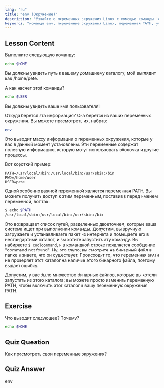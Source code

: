 ```yaml
---
lang: "ru"
title: "env (Окружение)"
description: "Узнайте о переменных окружения Linux с помощью команды 'env'. Разберитесь с переменными PATH, HOME и USER. Получите руководство для начинающих по управлению вашей средой Linux."
keywords: "команда env, переменные окружения Linux, переменная PATH, учебник Linux, Linux для начинающих, переменные оболочки, руководство по Linux"
---
```


## Lesson Content

Выполните следующую команду:

```bash
echo $HOME
```

Вы должны увидеть путь к вашему домашнему каталогу; мой выглядит как /home/pete.

А как насчет этой команды?

```bash
echo $USER
```

Вы должны увидеть ваше имя пользователя!

Откуда берется эта информация? Она берется из ваших переменных окружения. Вы можете просмотреть их, набрав:

```bash
env
```

Это выводит массу информации о переменных окружения, которые у вас в данный момент установлены. Эти переменные содержат полезную информацию, которую могут использовать оболочка и другие процессы.

Вот короткий пример:

```plaintext
PATH=/usr/local/sbin:/usr/local/bin:/usr/sbin:/bin
PWD=/home/user
USER=pete
```

Одной особенно важной переменной является переменная PATH. Вы можете получить доступ к этим переменным, поставив `$` перед именем переменной, вот так:

```bash
$ echo $PATH
/usr/local/sbin:/usr/local/bin:/usr/sbin:/bin
```

Это возвращает список путей, разделенных двоеточием, которые ваша система ищет при выполнении команды. Допустим, вы вручную загружаете и устанавливаете пакет из интернета и помещаете его в нестандартный каталог, и вы хотите запустить эту команду. Вы набираете `$ coolcommand`, и в командной строке появляется сообщение "command not found". Ну, это глупо; вы смотрите на бинарный файл в папке и знаете, что он существует. Происходит то, что переменная `$PATH` не проверяет этот каталог на наличие этого бинарного файла, поэтому выдает ошибку.

Допустим, у вас было множество бинарных файлов, которые вы хотели запустить из этого каталога; вы можете просто изменить переменную PATH, чтобы включить этот каталог в вашу переменную окружения PATH.

## Exercise

Что выводит следующее? Почему?

```bash
echo $HOME
```

## Quiz Question

Как просмотреть свои переменные окружения?

## Quiz Answer

env
